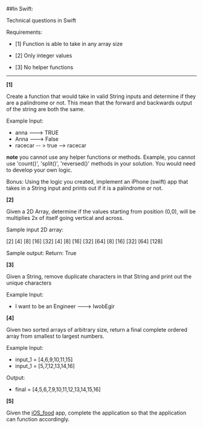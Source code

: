 
##In Swift:  

Technical questions in Swift

Requirements:

 - [1] Function is able to take in any array size

 - [2] Only integer values

 - [3] No helper functions
__________________________________________________________________________

**[1]** 

Create a function that would take in valid String inputs and determine if they are a palindrome or not.  This mean that the forward and backwards output of the string are both the same.

Example Input:  
 - anna --->  TRUE
 - Anna  ---> False
 - racecar -- > true  --> racecar 

**note**
you cannot use any helper functions or methods.  Example, you cannot use 'count()', 'split()', 'reversed()' methods in your solution.  You would need to develop your own logic.

Bonus:  Using the logic you created, implement an iPhone (swift) app that takes in a String input and prints out if it is a palindrome or not.

**[2]**

Given a 2D Array, determine if the values starting from position (0,0), will be multiplies 2x of itself going vertical and across.

Sample input 2D array:

[2] [4] [8] [16] [32] 
[4] [8] [16] [32] [64]
[8] [16] [32] [64] [128] 

Sample output:
Return:  True

**[3]**

Given a String, remove duplicate characters in that String and print out the unique characters

Example Input:
 - I want to be an Engineer  --->  IwobEgir

**[4]**

Given two sorted arrays of arbitrary size, return a final complete ordered array from smallest to largest numbers.

Example Input:

 - input_1 = [4,6,9,10,11,15]
 - input_1 = [5,7,12,13,14,16]

 Output:

 - final = [4,5,6,7,9,10,11,12,13,14,15,16]

 **[5]**

 Given the [iOS_food] app, complete the application so that the application can function accordingly.  


 [iOS_food]: <https://github.com/brewinglab/ios_development/tree/master/tutorial/sample>



